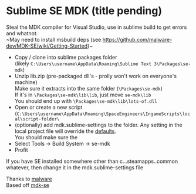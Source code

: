 # Sublime SE MDK (title pending)

Steal the MDK compiler for Visual Studio, use in sublime build to get errors and whatnot.  
~May need to install msbuild deps (see https://github.com/malware-dev/MDK-SE/wiki/Getting-Started)~

- Copy / clone into sublime packages folder  
  (likely `C:\Users\username\AppData\Roaming\Sublime Text 3\Packages\se-mdk`)
- Unzip lib.zip (pre-packaged dll's - prolly won't work on everyone's machine)  
  Make sure it extracts into the same folder (`\Packages\se-mdk`)  
  If it's in `\Packages\se-mdk\lib\lib`, just move `se-mdk\lib`  
  You should end up with `\Packages\se-mdk\lib\lots-of.dll`  
- Open or create a new script (`C:\Users\username\AppData\Roaming\SpaceEngineers\IngameScripts\local\script-folder\`
- (optionally) add mdk.sublime-settings to the folder. Any setting in the local project file will override the [defaults](mdk.sublime-settings).  
  You should make sure the 
- Select Tools -> Build System -> se-mdk
- Profit

If you have SE installed somewhere other than c...steamapps..common whatever, then change it in the mdk.sublime-settings file

Thanks to [malware](https://github.com/malware-dev)  
Based off [mdk-se](https://github.com/malware-dev/MDK-SE)

